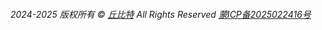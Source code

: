 
###### 2024-2025 版权所有 © [丘比特](https://wiki.qiubite.fun/) All Rights Reserved [蒙ICP备2025022416号](https://beian.miit.gov.cn/)